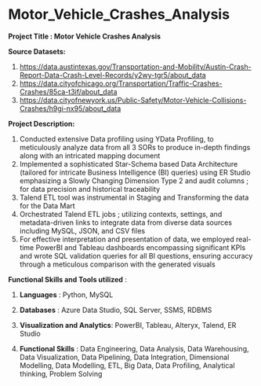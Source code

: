 # Motor_Vehicle_Crashes_Analysis

**Project Title : Motor Vehicle Crashes Analysis**

**Source Datasets:**
1. https://data.austintexas.gov/Transportation-and-Mobility/Austin-Crash-Report-Data-Crash-Level-Records/y2wy-tgr5/about_data
2. https://data.cityofchicago.org/Transportation/Traffic-Crashes-Crashes/85ca-t3if/about_data
3. https://data.cityofnewyork.us/Public-Safety/Motor-Vehicle-Collisions-Crashes/h9gi-nx95/about_data

**Project Description:**
1. Conducted extensive Data profiling using YData Profiling, to meticulously analyze data from all 3 SORs to produce in-depth findings along with an intricated mapping document
2. Implemented a sophisticated Star-Schema based Data Architecture (tailored for intricate Business Intelligence (BI) queries) using ER Studio emphasizing a Slowly Changing Dimension Type 2 and audit columns ; for data precision and historical traceability 
3. Talend ETL tool was instrumental in Staging and Transforming the data for the Data Mart
4. Orchestrated Talend ETL jobs ; utilizing contexts, settings, and metadata-driven links to integrate data from diverse data sources including MySQL, JSON, and CSV files
5. For effective interpretation and presentation of data, we employed real-time PowerBI and Tableau dashboards encompassing significant KPIs and wrote SQL validation queries for all BI questions, ensuring accuracy through a meticulous comparison with the generated visuals

**Functional Skills and Tools utilized** :

1. **Languages** : Python, MySQL

2. **Databases** : Azure Data Studio, SQL Server, SSMS, RDBMS 

3. **Visualization and Analytics**: PowerBI, Tableau, Alteryx, Talend, ER Studio 

4. **Functional Skills** : Data Engineering, Data Analysis, Data Warehousing, Data Visualization, Data Pipelining, Data Integration, Dimensional Modelling, Data Modelling, ETL, Big Data, Data Profiling, Analytical thinking, Problem Solving 
